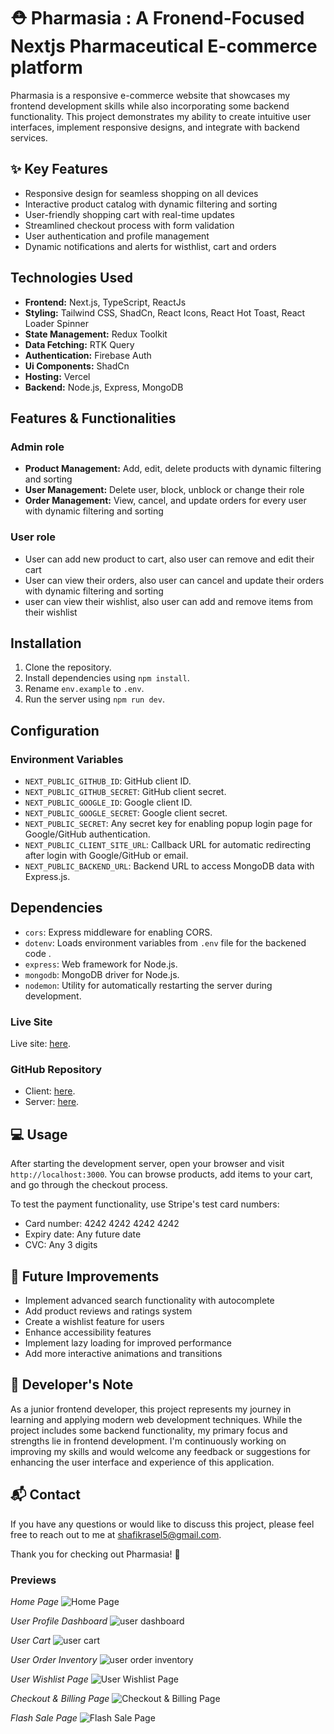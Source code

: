 
# ⛑️ Pharmasia :  A Fronend-Focused Nextjs Pharmaceutical E-commerce platform

Pharmasia  is a responsive e-commerce website that showcases my frontend development skills while also incorporating some backend functionality. This project demonstrates my ability to create intuitive user interfaces, implement responsive designs, and integrate with backend services.

## ✨ Key Features

- Responsive design for seamless shopping on all devices
- Interactive product catalog with dynamic filtering and sorting
- User-friendly shopping cart with real-time updates
- Streamlined checkout process with form validation
- User authentication and profile management
- Dynamic notifications  and alerts for wisthlist, cart and orders

## Technologies Used

- **Frontend:** Next.js, TypeScript, ReactJs
- **Styling:** Tailwind CSS, ShadCn, React Icons, React Hot Toast, React Loader Spinner
- **State Management:** Redux Toolkit
- **Data Fetching:** RTK Query
- **Authentication:** Firebase Auth
- **Ui Components:** ShadCn 
- **Hosting:** Vercel 
- **Backend:** Node.js, Express, MongoDB 

## Features & Functionalities
### Admin role
- **Product Management:** Add, edit, delete products with dynamic filtering and sorting
- **User Management:** Delete user, block, unblock or change their role
- **Order Management:** View, cancel, and update orders for every user with dynamic filtering and sorting

### User role
- User can add new product to cart, also user can remove and edit their cart
- User can view their orders, also user can cancel and update their orders with dynamic filtering and sorting
- user can view their wishlist, also user can add and remove items from their wishlist



## Installation

1. Clone the repository.
2. Install dependencies using `npm install`.
3. Rename `env.example` to `.env`.
4. Run the server using `npm run dev`.

## Configuration

### Environment Variables

- `NEXT_PUBLIC_GITHUB_ID`: GitHub client ID.
- `NEXT_PUBLIC_GITHUB_SECRET`: GitHub client secret.
- `NEXT_PUBLIC_GOOGLE_ID`: Google client ID.
- `NEXT_PUBLIC_GOOGLE_SECRET`: Google client secret.
- `NEXT_PUBLIC_SECRET`: Any secret key for enabling popup login page for Google/GitHub authentication.
- `NEXT_PUBLIC_CLIENT_SITE_URL`: Callback URL for automatic redirecting after login with Google/GitHub or email.
- `NEXT_PUBLIC_BACKEND_URL`: Backend URL to access MongoDB data with Express.js.

## Dependencies

- `cors`: Express middleware for enabling CORS.
- `dotenv`: Loads environment variables from `.env` file for the backened code .
- `express`: Web framework for Node.js.
- `mongodb`: MongoDB driver for Node.js.
- `nodemon`: Utility for automatically restarting the server during development.

### Live Site

Live site: [here](https://pharmasia.vercel.app/).

### GitHub Repository

- Client: [here](https://github.com/rasel-gannicus/Pharmasia).
- Server: [here](https://github.com/rasel-gannicus/server-for-pharmasia).

## 💻 Usage

After starting the development server, open your browser and visit `http://localhost:3000`. You can browse products, add items to your cart, and go through the checkout process.

To test the payment functionality, use Stripe's test card numbers:
- Card number: 4242 4242 4242 4242
- Expiry date: Any future date
- CVC: Any 3 digits

## 🔮 Future Improvements

- Implement advanced search functionality with autocomplete
- Add product reviews and ratings system
- Create a wishlist feature for users
- Enhance accessibility features
- Implement lazy loading for improved performance
- Add more interactive animations and transitions

## 🌱 Developer's Note

As a junior frontend developer, this project represents my journey in learning and applying modern web development techniques. While the project includes some backend functionality, my primary focus and strengths lie in frontend development. I'm continuously working on improving my skills and would welcome any feedback or suggestions for enhancing the user interface and experience of this application.

## 📬 Contact

If you have any questions or would like to discuss this project, please feel free to reach out to me at [shafikrasel5@gmail.com](mailto:shafikrasel5@gmail.com).

Thank you for checking out Pharmasia! 🚀

### Previews 

*Home Page*
![Home Page](https://github.com/rasel-gannicus/Pharmasia/blob/main/src/assets/for%20hosting/Home%20page%20main.png?raw=true)

*User Profile Dashboard*
![user dashboard](https://i.ibb.co.com/sHN6fqH/user-dashboard.png)

*User Cart*
![user cart](https://raw.githubusercontent.com/rasel-gannicus/Pharmasia/refs/heads/main/src/assets/for%20hosting/user%20cart.png)

*User Order Inventory*
![user order inventory](https://raw.githubusercontent.com/rasel-gannicus/Pharmasia/refs/heads/main/src/assets/for%20hosting/user%20order%20inventory.png)

*User Wishlist Page*
![User Wishlist Page](https://github.com/rasel-gannicus/Pharmasia/blob/main/src/assets/for%20hosting/user%20wishlist.png?raw=true)

*Checkout & Billing Page*
![Checkout & Billing Page](https://github.com/rasel-gannicus/Pharmasia/blob/main/src/assets/for%20hosting/user%20billing%20&%20shipping%20address%20page.png?raw=true)

*Flash Sale Page*
![Flash Sale Page](https://github.com/rasel-gannicus/Pharmasia/blob/main/src/assets/for%20hosting/flash%20sale%20page.png?raw=true)

